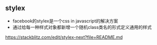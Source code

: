 ## stylex
* facebook的stylex是一个css in javascript的解决方案
* 通过给每一种样式对象都新增一个随机class类名的形式定义通用的样式

https://stackblitz.com/edit/stylex-next?file=README.md
